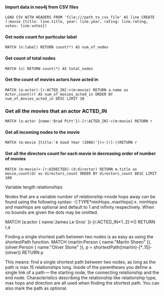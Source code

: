#### Import data in neo4j from CSV files
`LOAD CSV WITH HEADERS FROM 'file:///path_to_csv_file' AS line CREATE (:movie {title: line.title, year: line.year, rating: line.rating, votes: line.votes})`

#### Get node count for particular label
`MATCH (n:label) RETURN count(*) AS num_of_nodes`

#### Get count of total nodes
`MATCH (n) RETURN count(*) AS total_nodes`

#### Get the count of movies actors have acted in
`MATCH (a:actor)-[r:ACTED_IN]->(m:movie) RETURN a.name as Actor,count(r) AS num_of_movies_acted_in ORDER BY num_of_movies_acted_in DESC LIMIT 10`

### Get all the movies that an actor ACTED_IN
`MATCH (a:actor {name:'Brad Pitt'})-[r:ACTED_IN]->(m:movie) RETURN r`

#### Get all incoming nodes to the movie
`MATCH (m:movie {title:'A Good Year (2006)'})<-[r]-()RETURN r`

#### Get all the directors count for each movie in decreasing order of number of movies 
`MATCH (m:movie)<-[r:DIRECTED]-(d:director) RETURN m.title as movie,count(d) as directors_count ORDER BY directors_count DESC LIMIT 100`


Variable length relationships

Nodes that are a variable number of relationship→node hops away can be found using the following syntax: -[:TYPE*minHops..maxHops]->. minHops and maxHops are optional and default to 1 and infinity respectively. When no bounds are given the dots may be omitted.

MATCH (a:actor { name:'James Le Gros' })-[r:ACTED_IN*1..2]->() RETURN r,a

Finding a single shortest path between two nodes is as easy as using the shortestPath function.
MATCH (martin:Person { name:"Martin Sheen" }),(oliver:Person { name:"Oliver Stone" }),
  p = shortestPath((martin)-[*..15]-(oliver))
RETURN p

This means: find a single shortest path between two nodes, as long as the path is max 15 relationships long. Inside of the parentheses you define a single link of a path — the starting node, the connecting relationship and the end node. Characteristics describing the relationship like relationship type, max hops and direction are all used when finding the shortest path. You can also mark the path as optional.